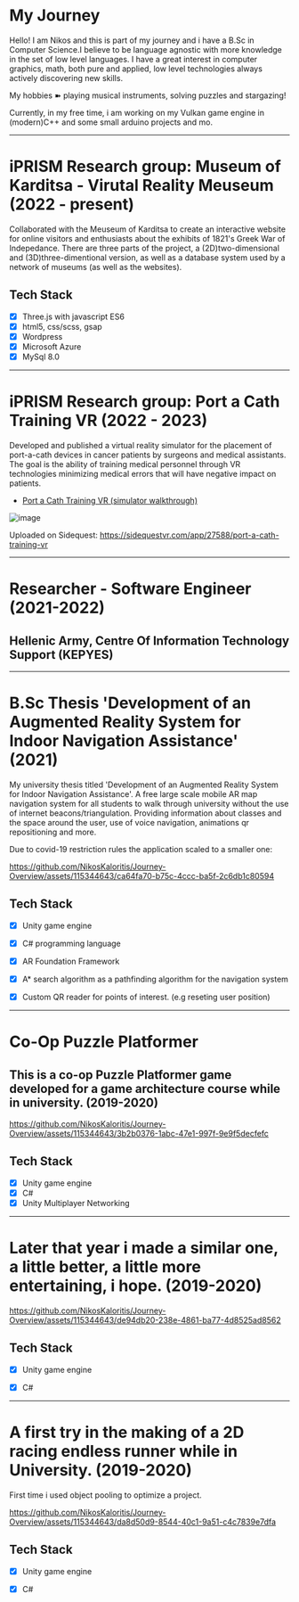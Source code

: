 # My Journey 

Hello! I am Nikos and this is part of my journey and i have a B.Sc in Computer Science.I 
believe to be language agnostic with more knowledge in the set of low level languages.
I have a great interest in computer graphics, math, both pure and applied, 
low level technologies always actively discovering new skills. 

My hobbies ➽ playing musical instruments, solving puzzles and stargazing!

Currently, in my free time, i am working on my Vulkan game engine in (modern)C++
and some small arduino projects and mo.

-----

# iPRISM Research group: Museum of Karditsa - Virutal Reality Meuseum  (2022 - present)

Collaborated with the Meuseum of Karditsa to create an interactive website 
for online visitors and enthusiasts about the exhibits of 1821's Greek War of Indepedance. 
There are three parts of the project, a (2D)two-dimensional and (3D)three-dimentional version, 
as well as a database system used by a network of museums (as well as the websites).


## Tech Stack
- [x] Three.js with javascript ES6
- [x] html5, css/scss, gsap
- [x] Wordpress
- [x] Microsoft Azure
- [x] MySql 8.0

-----

# iPRISM Research group: Port a Cath Training VR (2022 - 2023)

Developed and published a virtual reality simulator for the placement 
of port-a-cath devices in cancer patients by surgeons and medical assistants. 
The goal is the ability of training medical personnel through VR technologies
minimizing medical errors that will have negative impact on patients.

- [Port a Cath Training VR (simulator walkthrough)](https://www.youtube.com/watch?v=64ogkiELXiw)

![image](https://github.com/NikosKaloritis/Journey-Overview/assets/115344643/16dd105f-5507-40ee-8f5a-55726bc58f7a)

Uploaded on Sidequest:
https://sidequestvr.com/app/27588/port-a-cath-training-vr

-----

# Researcher - Software Engineer (2021-2022)
## Hellenic Army, Centre Of Information Technology Support (KEPYES)

-----

# B.Sc Thesis 'Development of an Augmented Reality System for Indoor Navigation Assistance' (2021)

My university thesis titled 'Development of an Augmented Reality System for Indoor Navigation Assistance'.
A free large scale mobile AR map navigation system for all students to walk through university without the use of internet
beacons/triangulation. Providing information about classes and the space around the user, use of voice navigation, animations
qr repositioning and more.


Due to covid-19 restriction rules the application scaled to a smaller one:

https://github.com/NikosKaloritis/Journey-Overview/assets/115344643/ca64fa70-b75c-4ccc-ba5f-2c6db1c80594

## Tech Stack
- [x] Unity game engine
- [x] C# programming language
- [x] AR Foundation Framework
- [x] A* search algorithm as a pathfinding algorithm for the navigation system
- [x] Custom QR reader for points of interest. (e.g reseting user position)


-----

# Co-Op Puzzle Platformer
## This is a co-op Puzzle Platformer game developed for a game architecture course while in university. (2019-2020)

https://github.com/NikosKaloritis/Journey-Overview/assets/115344643/3b2b0376-1abc-47e1-997f-9e9f5decfefc

## Tech Stack
- [x] Unity game engine
- [x] C#
- [x] Unity Multiplayer Networking

-----

# Later that year i made a similar one, a little better, a little more entertaining, i hope. (2019-2020)

https://github.com/NikosKaloritis/Journey-Overview/assets/115344643/de94db20-238e-4861-ba77-4d8525ad8562

## Tech Stack
- [x] Unity game engine
- [x] C#


-----

# A first try in the making of a 2D racing endless runner while in University. (2019-2020)
First time i used object pooling to optimize a project.

https://github.com/NikosKaloritis/Journey-Overview/assets/115344643/da8d50d9-8544-40c1-9a51-c4c7839e7dfa

## Tech Stack
- [x] Unity game engine
- [x] C#

